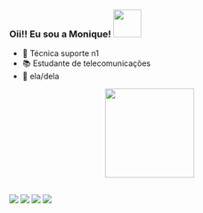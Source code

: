 ### Oii!! Eu sou a Monique! <img src="https://media.giphy.com/media/mGcNjsfWAjY5AEZNw6/giphy.gif" width="50"></h2>

- 🔭 Técnica suporte n1
- 📚 Estudante de telecomunicações
- 💜 ela/dela
<div align="center">
  <a href="https://github.com/monirqx">
  <img height="160em" src="https://github-readme-stats.vercel.app/api?username=monirqx&show_icons=true&theme=synthwave&include_all_commits=true&count_private=true"/>
 
</div>

## 

<div>

  <a href="https://instagram.com/monirq" target="_blank"><img src="https://img.shields.io/badge/-Instagram-%23E4405F?style=for-the-badge&logo=instagram&logoColor=white" target="_blank"></a>
  <a href = "mailto:moniquepachecoj@gmail.com"><img src="https://img.shields.io/badge/-Gmail-%23333?style=for-the-badge&logo=gmail&logoColor=white" target="_blank"></a>
  <a href= "https://www.twitter.com/monirqx"><img src="https://img.shields.io/badge/Twitter-1DA1F2?style=for-the-badge&logo=twitter&logoColor=white" target="_blank"></a>
  <a href="https://www.linkedin.com/in/monique-pacheco-927349218/" target="_blank"><img src="https://img.shields.io/badge/-LinkedIn-%230077B5?style=for-the-badge&logo=linkedin&logoColor=white" target="_blank"></a>
 </div>
